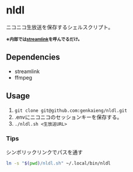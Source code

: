 # nldl

ニコニコ生放送を保存するシェルスクリプト。

<sub><strong>※内部では[streamlink](https://streamlink.github.io/)を呼んでるだけ。</strong></sub>

## Dependencies

- streamlink
- ffmpeg

## Usage

1. `git clone git@github.com:genkaieng/nldl.git`
2. .envにニコニコのセッションキーを保存する。
3. `./nldl.sh <生放送URL>`

### Tips

シンボリックリンクでパスを通す

```sh
ln -s "$(pwd)/nldl.sh" ~/.local/bin/nldl
```

